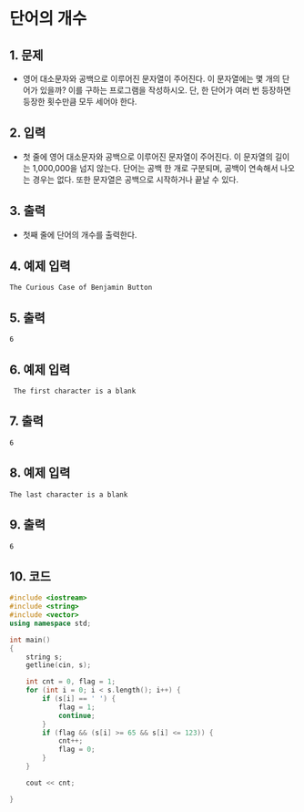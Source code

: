 # 단어의 개수

## 1. 문제
- 영어 대소문자와 공백으로 이루어진 문자열이 주어진다. 이 문자열에는 몇 개의 단어가 있을까? 이를 구하는 프로그램을 작성하시오. 단, 한 단어가 여러 번 등장하면 등장한 횟수만큼 모두 세어야 한다.

## 2. 입력

-  첫 줄에 영어 대소문자와 공백으로 이루어진 문자열이 주어진다. 이 문자열의 길이는 1,000,000을 넘지 않는다. 단어는 공백 한 개로 구분되며, 공백이 연속해서 나오는 경우는 없다. 또한 문자열은 공백으로 시작하거나 끝날 수 있다.

## 3. 출력
- 첫째 줄에 단어의 개수를 출력한다.

## 4. 예제 입력
```
The Curious Case of Benjamin Button
```

## 5. 출력

```
6
```

## 6. 예제 입력

```
 The first character is a blank
```

## 7. 출력

```
6
```

## 8. 예제 입력

```
The last character is a blank 
```

## 9. 출력

```
6
```

## 10. 코드

```c++
#include <iostream>
#include <string>
#include <vector>
using namespace std;

int main()
{
	string s;
	getline(cin, s);

	int cnt = 0, flag = 1;
	for (int i = 0; i < s.length(); i++) {
		if (s[i] == ' ') {
			flag = 1;
			continue;
		}
		if (flag && (s[i] >= 65 && s[i] <= 123)) {
			cnt++;
			flag = 0;
		}
	}

	cout << cnt;

}
```